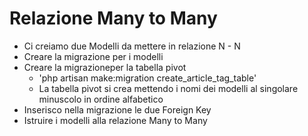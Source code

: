 # Relazione Many to Many

- Ci creiamo due Modelli da mettere in relazione N - N
- Creare la migrazione per i modelli
- Creare la migrazioneper la tabella pivot
    - 'php artisan make:migration create_article_tag_table'
    - La tabella pivot si crea mettendo i nomi dei modelli al singolare minuscolo in ordine alfabetico
- Inserisco nella migrazione le due Foreign Key
- Istruire i modelli alla relazione Many to Many